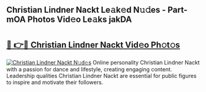 ## Christian Lindner Nackt Le𝚊k𝚎d N𝚞𝚍es - Part-mOA Photos Vid𝚎o Le𝚊ks jakDA

# <h2><a href="http://fb07dac.evod.top/?m=Christian+Lindner+Nackt">🔗 👉🔴 Christian Lindner Nackt Vid𝚎o Ph𝚘t𝚘s</a></h2>

[![Christian Lindner Nackt N𝚞d𝚎s](https://i.imgur.com/8V9OHl7.gif)](http://fb07dac.evod.top/?m=Christian+Lindner+Nackt)
Online personality Christian Lindner Nackt with a passion for dance and lifestyle, creating engaging content. Leadership qualities Christian Lindner Nackt are essential for public figures to inspire and motivate their followers. 
